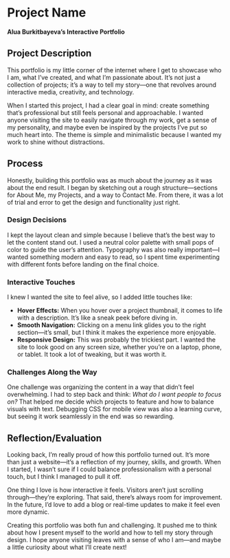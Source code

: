 # Project Name  
**Alua Burkitbayeva’s Interactive Portfolio**  

## Project Description  
This portfolio is my little corner of the internet where I get to showcase who I am, what I’ve created, and what I’m passionate about. It’s not just a collection of projects; it’s a way to tell my story—one that revolves around interactive media, creativity, and technology.  

When I started this project, I had a clear goal in mind: create something that’s professional but still feels personal and approachable. I wanted anyone visiting the site to easily navigate through my work, get a sense of my personality, and maybe even be inspired by the projects I’ve put so much heart into. The theme is simple and minimalistic because I wanted my work to shine without distractions.  

## Process  
Honestly, building this portfolio was as much about the journey as it was about the end result. I began by sketching out a rough structure—sections for About Me, my Projects, and a way to Contact Me. From there, it was a lot of trial and error to get the design and functionality just right.  

### Design Decisions  
I kept the layout clean and simple because I believe that’s the best way to let the content stand out. I used a neutral color palette with small pops of color to guide the user’s attention. Typography was also really important—I wanted something modern and easy to read, so I spent time experimenting with different fonts before landing on the final choice.  

### Interactive Touches  
I knew I wanted the site to feel alive, so I added little touches like:  
- **Hover Effects:** When you hover over a project thumbnail, it comes to life with a description. It’s like a sneak peek before diving in.  
- **Smooth Navigation:** Clicking on a menu link glides you to the right section—it’s small, but I think it makes the experience more enjoyable.  
- **Responsive Design:** This was probably the trickiest part. I wanted the site to look good on any screen size, whether you’re on a laptop, phone, or tablet. It took a lot of tweaking, but it was worth it.  

### Challenges Along the Way  
One challenge was organizing the content in a way that didn’t feel overwhelming. I had to step back and think: *What do I want people to focus on?* That helped me decide which projects to feature and how to balance visuals with text. Debugging CSS for mobile view was also a learning curve, but seeing it work seamlessly in the end was so rewarding.  

## Reflection/Evaluation  
Looking back, I’m really proud of how this portfolio turned out. It’s more than just a website—it’s a reflection of my journey, skills, and growth. When I started, I wasn’t sure if I could balance professionalism with a personal touch, but I think I managed to pull it off.  

One thing I love is how interactive it feels. Visitors aren’t just scrolling through—they’re exploring. That said, there’s always room for improvement. In the future, I’d love to add a blog or real-time updates to make it feel even more dynamic.  

Creating this portfolio was both fun and challenging. It pushed me to think about how I present myself to the world and how to tell my story through design. I hope anyone visiting leaves with a sense of who I am—and maybe a little curiosity about what I’ll create next!  
